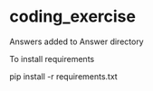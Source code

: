 # coding_exercise
Answers added to Answer directory 

To install requirements 

pip install -r requirements.txt

